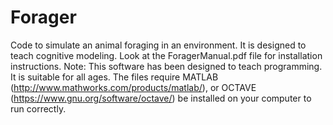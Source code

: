 # Forager
Code to simulate an animal foraging in an environment. It is designed to teach cognitive modeling. Look at
the ForagerManual.pdf file for installation instructions. Note: This software has been designed to teach programming. 
It is suitable for all ages. The files require MATLAB (http://www.mathworks.com/products/matlab/), 
or OCTAVE (https://www.gnu.org/software/octave/) be installed on your computer to run correctly. 
